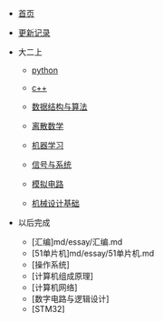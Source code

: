 * [首页]()

* [更新记录](md/essay/更新记录.md)

* 大二上
    * [python](md/essay/python.md)   

    * [c++](md/essay/c++.md)

    * [数据结构与算法](md/essay/数据结构与算法.md)

    * [离散数学](md/essay/离散数学.md)

    * [机器学习](md/essay/机器学习.md)

    * [信号与系统](md/essay/信号与系统.md)
    
    * [模拟电路](md/essay/模拟电路.md)

    * [机械设计基础](md/essay/机械设计基础.md)
    
* 以后完成
    * [汇编]md/essay/汇编.md
    * [51单片机]md/essay/51单片机.md
    * [操作系统]
    * [计算机组成原理]
    * [计算机网络]
    * [数字电路与逻辑设计]
    * [STM32]